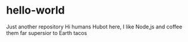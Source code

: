 # hello-world
Just another repository
Hi humans
Hubot here, I like Node,js and coffee them far supersior to Earth tacos
